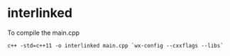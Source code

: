 # interlinked
To compile the main.cpp
```
c++ -std=c++11 -o interlinked main.cpp `wx-config --cxxflags --libs`
```
